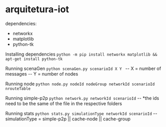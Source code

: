 # arquitetura-iot

dependencies:
- networkx
- matplotlib
- python-tk

Installing dependencies
``` python -m pip install networkx matplotlib && apt-get install python-tk ```

Running scenaGen
``` python scenaGen.py scenarioId X Y  ```
    -- X = number of messages
    -- Y = number of nodes

Running node
```python node.py nodeId nodeGroup networkId scenarioId nrouteTable ```

Running simple-p2p
``` python network.py networkId scenarioId ```
-- *the ids need to be the same of the file in the respective folders

Running stats
``` python stats.py simulationType networkId scenarioId ```
    -- simulationType = simple-p2p || cache-node || cache-group